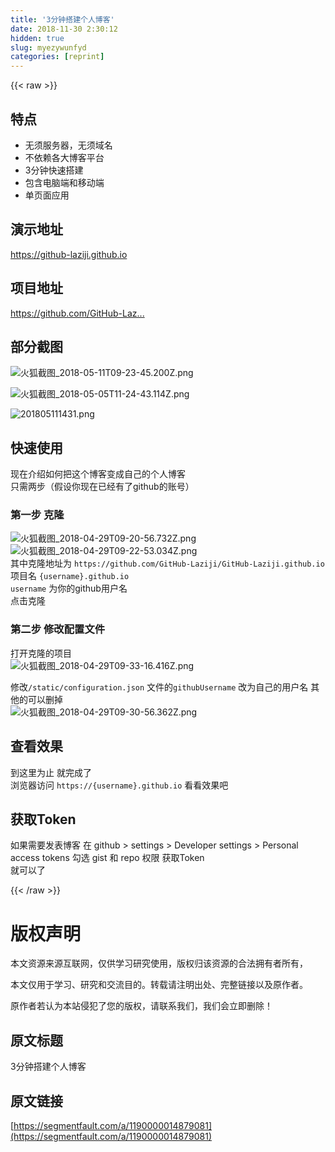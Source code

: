 ```yaml
---
title: '3分钟搭建个人博客' 
date: 2018-11-30 2:30:12
hidden: true
slug: myezywunfyd
categories: [reprint]
---
```


{{< raw >}}

                    
<h2 id="articleHeader0">特点</h2>
<ul>
<li>无须服务器，无须域名</li>
<li>不依赖各大博客平台</li>
<li>3分钟快速搭建</li>
<li>包含电脑端和移动端</li>
<li>单页面应用</li>
</ul>
<h2 id="articleHeader1">演示地址</h2>
<p><a href="https://github-laziji.github.io" rel="nofollow noreferrer" target="_blank">https://github-laziji.github.io</a></p>
<h2 id="articleHeader2">项目地址</h2>
<p><a href="https://github.com/GitHub-Laziji/vblog" rel="nofollow noreferrer" target="_blank">https://github.com/GitHub-Laz...</a></p>
<h2 id="articleHeader3">部分截图</h2>
<p><span class="img-wrap"><img data-src="/img/remote/1460000014879086" src="https://static.alili.tech/img/remote/1460000014879086" alt="火狐截图_2018-05-11T09-23-45.200Z.png" title="火狐截图_2018-05-11T09-23-45.200Z.png" style="cursor: pointer;"></span></p>
<p><span class="img-wrap"><img data-src="/img/remote/1460000014879087" src="https://static.alili.tech/img/remote/1460000014879087" alt="火狐截图_2018-05-05T11-24-43.114Z.png" title="火狐截图_2018-05-05T11-24-43.114Z.png" style="cursor: pointer;"></span></p>
<p><span class="img-wrap"><img data-src="/img/remote/1460000014879088" src="https://static.alili.tech/img/remote/1460000014879088" alt="201805111431.png" title="201805111431.png" style="cursor: pointer; display: inline;"></span></p>
<h2 id="articleHeader4">快速使用</h2>
<p>现在介绍如何把这个博客变成自己的个人博客<br>只需两步（假设你现在已经有了github的账号）</p>
<h3 id="articleHeader5">第一步 克隆</h3>
<p><span class="img-wrap"><img data-src="/img/remote/1460000014879089" src="https://static.alili.tech/img/remote/1460000014879089" alt="火狐截图_2018-04-29T09-20-56.732Z.png" title="火狐截图_2018-04-29T09-20-56.732Z.png" style="cursor: pointer; display: inline;"></span><br><span class="img-wrap"><img data-src="/img/remote/1460000014879090" src="https://static.alili.tech/img/remote/1460000014879090" alt="火狐截图_2018-04-29T09-22-53.034Z.png" title="火狐截图_2018-04-29T09-22-53.034Z.png" style="cursor: pointer; display: inline;"></span><br>其中克隆地址为 <code>https://github.com/GitHub-Laziji/GitHub-Laziji.github.io</code> <br>项目名 <code>{username}.github.io</code><br><code>username</code> 为你的github用户名<br>点击克隆</p>
<h3 id="articleHeader6">第二步 修改配置文件</h3>
<p>打开克隆的项目<br><span class="img-wrap"><img data-src="/img/remote/1460000014879091" src="https://static.alili.tech/img/remote/1460000014879091" alt="火狐截图_2018-04-29T09-33-16.416Z.png" title="火狐截图_2018-04-29T09-33-16.416Z.png" style="cursor: pointer; display: inline;"></span></p>
<p>修改<code>/static/configuration.json</code> 文件的<code>githubUsername</code> 改为自己的用户名 其他的可以删掉<br><span class="img-wrap"><img data-src="/img/remote/1460000014879092" src="https://static.alili.tech/img/remote/1460000014879092" alt="火狐截图_2018-04-29T09-30-56.362Z.png" title="火狐截图_2018-04-29T09-30-56.362Z.png" style="cursor: pointer; display: inline;"></span></p>
<h2 id="articleHeader7">查看效果</h2>
<p>到这里为止 就完成了<br>浏览器访问 <code>https://{username}.github.io</code> 看看效果吧</p>
<h2 id="articleHeader8">获取Token</h2>
<p>如果需要发表博客 在 github &gt; settings &gt; Developer settings &gt; Personal access tokens 勾选 gist 和 repo 权限 获取Token<br>就可以了</p>

                
{{< /raw >}}

# 版权声明
本文资源来源互联网，仅供学习研究使用，版权归该资源的合法拥有者所有，

本文仅用于学习、研究和交流目的。转载请注明出处、完整链接以及原作者。

原作者若认为本站侵犯了您的版权，请联系我们，我们会立即删除！

## 原文标题
3分钟搭建个人博客

## 原文链接
[https://segmentfault.com/a/1190000014879081](https://segmentfault.com/a/1190000014879081)

